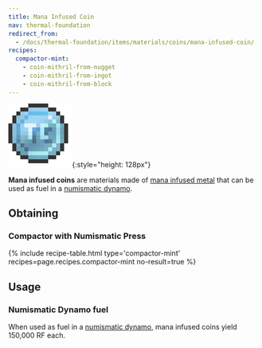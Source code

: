 ```yaml
---
title: Mana Infused Coin
nav: thermal-foundation
redirect_from:
  - /docs/thermal-foundation/items/materials/coins/mana-infused-coin/
recipes:
  compactor-mint:
    - coin-mithril-from-nugget
    - coin-mithril-from-ingot
    - coin-mithril-from-block
---
```


![Mana infused coin](/assets/images/thermal-foundation/coin-mithril.png){:style="height: 128px"}


**Mana infused coins** are materials made of [mana infused
metal](/docs/mana-infused-ingot/) that can be used as fuel in a [numismatic
dynamo](/docs/numismatic-dynamo/).


Obtaining
---------

### Compactor with Numismatic Press
{% include recipe-table.html type='compactor-mint' recipes=page.recipes.compactor-mint no-result=true %}


Usage
-----

### Numismatic Dynamo fuel
When used as fuel in a [numismatic dynamo](/docs/numismatic-dynamo/), mana
infused coins yield 150,000 RF each.
